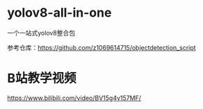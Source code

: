 # yolov8-all-in-one
一个一站式yolov8整合包

参考仓库：https://github.com/z1069614715/objectdetection_script
# B站教学视频
https://www.bilibili.com/video/BV15g4y157MF/
